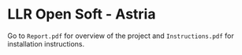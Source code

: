 # LLR Open Soft - Astria

Go to `Report.pdf` for overview of the project and `Instructions.pdf` for installation instructions.
